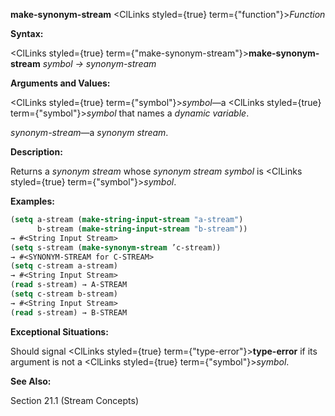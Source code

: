 **make-synonym-stream** <ClLinks styled={true} term={"function"}><i>Function</i></ClLinks> 



**Syntax:** 



<ClLinks styled={true} term={"make-synonym-stream"}><b>make-synonym-stream</b></ClLinks> *symbol → synonym-stream* 



**Arguments and Values:** 



<ClLinks styled={true} term={"symbol"}><i>symbol</i></ClLinks>—a <ClLinks styled={true} term={"symbol"}><i>symbol</i></ClLinks> that names a *dynamic variable*. 



*synonym-stream*—a *synonym stream*. 



**Description:** 



Returns a *synonym stream* whose *synonym stream symbol* is <ClLinks styled={true} term={"symbol"}><i>symbol</i></ClLinks>. 



**Examples:**
```lisp
(setq a-stream (make-string-input-stream "a-stream") 
      b-stream (make-string-input-stream "b-stream")) 
→ #<String Input Stream> 
(setq s-stream (make-synonym-stream ’c-stream)) 
→ #<SYNONYM-STREAM for C-STREAM> 
(setq c-stream a-stream) 
→ #<String Input Stream> 
(read s-stream) → A-STREAM 
(setq c-stream b-stream) 
→ #<String Input Stream> 
(read s-stream) → B-STREAM 
```
**Exceptional Situations:** 



Should signal <ClLinks styled={true} term={"type-error"}><b>type-error</b></ClLinks> if its argument is not a <ClLinks styled={true} term={"symbol"}><i>symbol</i></ClLinks>. 



**See Also:** 



Section 21.1 (Stream Concepts) 



